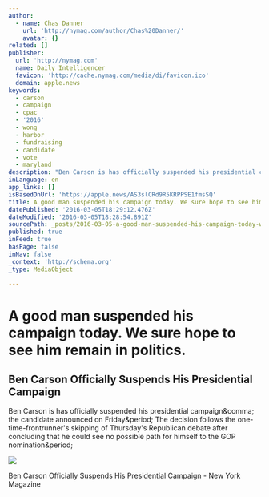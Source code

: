 ```yaml
---
author:
  - name: Chas Danner
    url: 'http://nymag.com/author/Chas%20Danner/'
    avatar: {}
related: []
publisher:
  url: 'http://nymag.com'
  name: Daily Intelligencer
  favicon: 'http://cache.nymag.com/media/di/favicon.ico'
  domain: apple.news
keywords:
  - carson
  - campaign
  - cpac
  - '2016'
  - wong
  - harbor
  - fundraising
  - candidate
  - vote
  - maryland
description: "Ben Carson is has officially suspended his presidential campaign, the candidate announced on Friday. The decision follows the one-time-frontrunner's skipping of Thursday's Republican debate after concluding that he could see no possible path for himself to the GOP nomination."
inLanguage: en
app_links: []
isBasedOnUrl: 'https://apple.news/AS3slCRd9R5KRPPSE1fmsSQ'
title: A good man suspended his campaign today. We sure hope to see him remain in politics.
datePublished: '2016-03-05T18:29:12.476Z'
dateModified: '2016-03-05T18:28:54.891Z'
sourcePath: _posts/2016-03-05-a-good-man-suspended-his-campaign-today-we-sure-hope-to-see.md
published: true
inFeed: true
hasPage: false
inNav: false
_context: 'http://schema.org'
_type: MediaObject

---
```

# A good man suspended his campaign today. We sure hope to see him remain in politics.

<article style=""><h1>Ben Carson Officially Suspends His Presidential Campaign</h1><p>Ben Carson is has officially suspended his presidential campaign&amp;comma; the candidate announced on Friday&amp;period; The decision follows the one-time-frontrunner's skipping of Thursday's Republican debate after concluding that he could see no possible path for himself to the GOP nomination&amp;period;</p><img src="http://pixel.nymag.com/imgs/daily/intelligencer/2016/03/05/05-ben-carson-drops-out.w1200.h630.jpg" /></article>

Ben Carson Officially Suspends His Presidential Campaign - New York Magazine